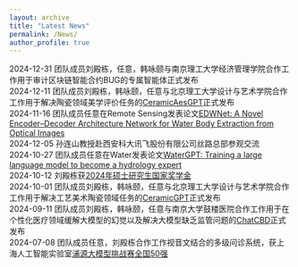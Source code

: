 ```yaml
---
layout: archive
title: "Latest News"
permalink: /News/
author_profile: true
---
```


2024-12-31 团队成员刘殿栋，任意，韩咏颐与南京理工大学经济管理学院合作工作用于审计区块链智能合约BUG的专属智能体正式发布<br>
2024-12-11 团队成员刘殿栋，韩咏颐，任意与北京理工大学设计与艺术学院合作工作用于解决陶瓷领域美学评价任务的[CeramicAesGPT](http://10.31.7.86/?p=25)正式发布<br>
2024-11-16 团队成员任意在Remote Sensing发表论文[EDWNet: A Novel Encoder–Decoder Architecture Network for Water Body Extraction from Optical Images](https://www.mdpi.com/2072-4292/16/22/4275)<br>
2024-12-05 孙连山教授赴西安科大讯飞股份有限公司丝路总部参观交流<br>
2024-10-27 团队成员任意在Water发表论文[WaterGPT: Training a large language model to become a hydrology expert](https://www.mdpi.com/2073-4441/16/21/3075)<br>
2024-10-12 刘殿栋获[2024年硕士研究生国家奖学金](https://dianzhi.www.sust.edu.cn/info/4765/40962.htm)<br>
2024-10-01 团队成员刘殿栋，韩咏颐，任意与北京理工大学设计与艺术学院合作工作用于解决工艺美术陶瓷领域任务的[CeramicGPT](http://10.31.7.86/?p=25)正式发布<br>
2024-09-11 团队成员刘殿栋，韩咏颐，任意与南京大学鼓楼医院合作工作用于在个性化医疗领域缓解大模型的幻觉以及解决大模型缺乏监管问题的[ChatCBD](http://10.31.7.86/?p=19)正式发布<br>
2024-07-08 团队成员任意，刘殿栋合作工作视音文结合的多级问诊系统，获上海人工智能实验室[浦源大模型挑战赛全国50强](https://mp.weixin.qq.com/s/8t4LLrjdVd9NQHf5bO1XJg)<br>
